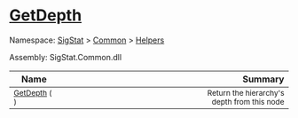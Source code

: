 # [GetDepth](./HierarchyElement-100664011.md)

Namespace: [SigStat]() > [Common](./../../README.md) > [Helpers](./../README.md)

Assembly: SigStat.Common.dll

| Name | Summary  |
| ------| -----------:|
| <sub>[GetDepth](./HierarchyElement-100664011.md) (  )</sub> | <img width=225/><sub>Return the hierarchy's depth from this node</sub>
